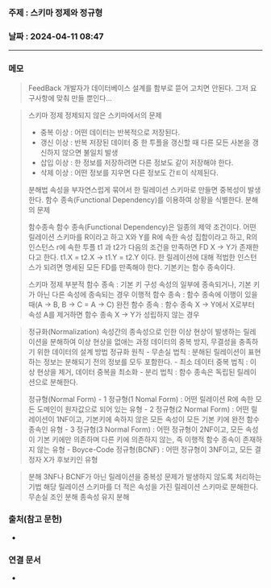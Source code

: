 ### 주제 :  스키마 정제와 정규형

### 날짜 : 2024-04-11 08:47
----
### 메모
>FeedBack
>개발자가 데이터베이스 설계를 함부로 뜯어 고치면  안된다. 그저 요구사항에 맞춰 만들 뿐인다...

> 스키마 정제
> 정제되지 않은 스키마에서의 문제
> 	- 중복 이상 : 어떤 데이터는 반복적으로 저장된다.
> 	- 갱신 이상 : 반복 저장된 데이터 중 한 투플을 갱신할 때 다른 모든 사본을 갱신하지 않으면 불일치 발생
> 	- 삽입 이상 : 한 정보를 저장하려면 다른 정보도 같이 저장해야 한다.
> 	- 삭제 이상 : 어떤 정보를 지우면 다른 정보도 간ㅌ이 삭제된다.
> 
> 분해법
> 	속성을 부자연스럽게 묶어서 한 릴레이션 스키마로 만들면 중복성이 발생한다.
> 	함수 종속(Functional Dependency)를 이용하여 상황을 식별한다.
> 	분해의 문제
> 
> 함수종속
> 	함수 종속(Functional Dependency)은 일종의 제약 조건이다.
> 	어떤 릴레이션 스키마를 R이라고 하고 X와 Y를 R에 속한 속성 집합이라고 하고, 
> 	R의 인스턴스 r에 속한 투플 t1 과 t2가 다음의 조건을 만족하면 FD X -> Y가 존재한다고 한다.
> 	t1.X = t2.X -> t1.Y = t2.Y 이다.
> 	한 릴레이션에 대해 적법한 인스턴스가 되려면 명세된 모든 FD를 만족해야 한다.
> 	기본키는 함수 종속이다.
> 
> 스키마 정제
> 	 부분적 함수 종속 : 기본 키 구성 속성의 일부에 종속되거나, 기본 키가 아닌 다른 속성에 종속되는 경우
> 	 이행적 함수 종속 : 함수 종속에 이행이 있을 때(A -> B, B -> C = A -> C)
> 	 완전 함수 종속 : 함수 종속 X -> Y에서 X로부터 속성 A를 제거하면 함수 종속 X -> Y가 성립하지 않는 경우

> 정규화(Normalization)
>	속성간의 종속성으로 인한 이상 현상이 발생하는 릴레이션을 분해하여 이상 현상을 없애는 과정
>	데이터의 중복 방지, 무결성을 충족하기 위한 데이터의 설계 방법
>	정규화 원칙
>		- 무손실 법칙 : 분해된 릴레이션이 표현하는 정보는 분해되기 전의 정보를 모두 포함한다.
>		- 최소 데이터 중복 법칙 : 이상 현상을 제거, 데이터 중복을 최소화
>		- 분리 법칙 : 함수 종속은 독립된 릴레이션으로 분해한다.
>
> 	정규형(Normal Form)
> 		- 1 정규형(1 Nomal Form) : 어떤 릴레이션 R에 속한 모든 도메인이 원자값으로 되어 있는 유형
> 		- 2 정규형(2 Normal Form) : 어떤 릴레이션이 1NF이고, 기본키에 속하지 않은 모든 속성이 모든 기본 키에 완전 함수 종속인 유형
> 		- 3 정규형(3 Normal Form) : 어떤 정규형이 2NF이고, 모든 속성이 기본 키에만 의존하며 다른 키에 의존하지 않는, 즉 이행적 함수 종속이 존재하지 않는 유형
> 		- Boyce-Code 정규형(BCNF) : 어떤 정규형이 3NF이고, 모든 결정자 X가 후보키인 유형

> 분해
> 	3NF나 BCNF가 아닌 릴레이션을 중복성 문제가 발생하지 않도록 처리하는 기법
> 	해당 릴레이션 스키마를 더 적은 속성을 가진 릴레이션 스키마로 분해한다.
> 무손실 조인 분해
> 종속성 유지 분해

### 출처(참고 문헌)
-

### 연결 문서
-
